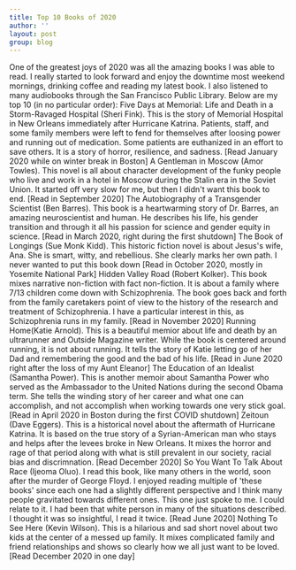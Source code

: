 ```yaml
---
title: Top 10 Books of 2020
author: ''
layout: post
group: blog
---
```


One of the greatest joys of 2020 was all the amazing books I was able to read. I really started to look forward and enjoy the downtime most weekend mornings, drinking coffee and reading my latest book. I also listened to many audiobooks through the San Francisco Public Library. Below are my top 10 (in no particular order):
Five Days at Memorial: Life and Death in a Storm-Ravaged Hospital (Sheri Fink). This is the story of Memorial Hospital in New Orleans immediately after Hurricane Katrina. Patients, staff, and some family members were left to fend for themselves after loosing power and running out of medication. Some patients are euthanized in an effort to save others. It is a story of horror, resilience, and sadness. [Read January 2020 while on winter break in Boston]
A Gentleman in Moscow (Amor Towles). This novel is all about character development of the funky people who live and work in a hotel in Moscow during the Stalin era in the Soviet Union. It started off very slow for me, but then I didn't want this book to end. [Read in September 2020]
The Autobiography of a Transgender Scientist (Ben Barres). This book is a heartwarming story of Dr. Barres, an amazing neuroscientist and human. He describes his life, his gender transition and through it all his passion for science and gender equity in science. [Read in March 2020, right during the first shutdown]
The Book of Longings (Sue Monk Kidd). This historic fiction novel is about Jesus's wife, Ana. She is smart, witty, and rebellious. She clearly marks her own path. I never wanted to put this book down [Read in October 2020, mostly in Yosemite National Park]
Hidden Valley Road (Robert Kolker). This book mixes narrative non-fiction with fact non-fiction. It is about a family where 7/13 children come down with Schizophrenia. The book goes back and forth from the family caretakers point of view to the history of the research and treatment of Schizophrenia. I have a particular interest in this, as Schizophrenia runs in my family. [Read in November 2020]
Running Home(Katie Arnold). This is a beautiful memior about life and death by an ultrarunner and Outside Magazine writer. While the book is centered around running, it is not about running. It tells the story of Katie letting go of her Dad and remembering the good and the bad of his life. [Read in June 2020 right after the loss of my Aunt Eleanor]
The Education of an Idealist (Samantha Power). This is another memoir about Samantha Power who served as the Ambassador to the United Nations during the second Obama term. She tells the winding story of her career and what one can accomplish, and not accomplish when working towards one very stick goal. [Read in April 2020 in Boston during the first COVID shutdown]
Zeitoun (Dave Eggers). This is a historical novel about the aftermath of Hurricane Katrina. It is based on the true story of a Syrian-American man who stays and helps after the levees broke in New Orleans. It mixes the horror and rage of that period along with what is still prevalent in our society, racial bias and discrimnation. [Read December 2020]
So You Want To Talk About Race (Ijeoma Oluo). I read this book, like many others in the world, soon after the murder of George Floyd. I enjoyed reading multiple of 'these books' since each one had a slightly different perspective and I think many people gravitated towards different ones. This one just spoke to me. I could relate to it. I had been that white person in many of the situations described. I thought it was so insightful, I read it twice. [Read June 2020]
Nothing To See Here (Kevin Wilson). This is a hilarious and sad short novel about two kids at the center of a messed up family. It mixes complicated family and friend relationships and shows so clearly how we all just want to be loved. [Read December 2020 in one day]

